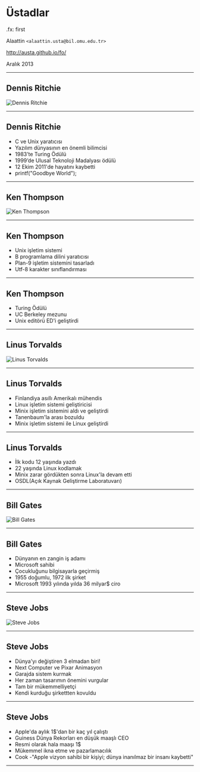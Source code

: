 #   Üstadlar

.fx: first

Alaattin `<alaattin.usta@bil.omu.edu.tr>`

http://austa.github.io/fo/

Aralık 2013

---

##  Dennis Ritchie

![Dennis Ritchie](media/Dennis_MacAlistair_Ritchie_.jpg)

---

##  Dennis Ritchie

- C ve Unix yaratıcısı
- Yazılım dünyasının en önemli bilimcisi
- 1983’te Turing Ödülü
- 1999’de Ulusal Teknoloji Madalyası ödülü
- 12 Ekim 2011'de hayatını kaybetti
- printf("Goodbye World");

---

##  Ken Thompson

![Ken Thompson](media/1997_ken_thompson.jpg)

---

##  Ken Thompson

- Unix işletim sistemi
- B programlama dilini yaratıcısı
- Plan-9 işletim sistemini tasarladı
- Utf-8 karakter sınıflandırması

---

##  Ken Thompson

- Turing Ödülü
- UC Berkeley mezunu
- Unix editörü ED'i geliştirdi

---

## Linus Torvalds

![Linus Torvalds](media/linus-torvalds_64903.jpg)

---

##  Linus Torvalds

- Finlandiya asıllı Amerikalı mühendis
- Linux işletim sistemi geliştiricisi
- Minix işletim sistemini aldı ve geliştirdi
- Tanenbaum'la arası bozuldu
- Minix işletim sistemi ile Linux geliştirdi

---

##  Linus Torvalds

- İlk kodu 12 yaşında yazdı
- 22 yaşında Linux kodlamak
- Minix zarar gördükten sonra Linux'la devam etti
- OSDL(Açık Kaynak Geliştirme Laboratuvarı)

---

##  Bill Gates
![Bill Gates](media/Bill-Gates_2012907b.jpg)

---

##  Bill Gates

- Dünyanın en zangin iş adamı
- Microsoft sahibi
- Çocukluğunu bilgisayarla geçirmiş
- 1955 doğumlu, 1972 ilk şirket
- Microsoft 1993 yılında yılda 36 milyar$ ciro

---

##  Steve Jobs
![Steve Jobs](media/steve-jobs2.jpg)

---

##  Steve Jobs

- Dünya'yı değiştiren 3 elmadan biri!
- Next Computer ve Pixar Animasyon
- Garajda sistem kurmak
- Her zaman tasarımın önemini vurgular
- Tam bir mükemmelliyetçi
- Kendi kurduğu şirkettten kovuldu

---

##  Steve Jobs

- Apple'da aylık 1$'dan bir kaç yıl çalıştı
- Guiness Dünya Rekorları en düşük maaşlı CEO
- Resmi olarak hala maaşı 1$
- Mükemmel ikna etme ve pazarlamacılık
- Cook -"Apple vizyon sahibi bir kişiyi; dünya inanılmaz bir insanı kaybetti"

---
